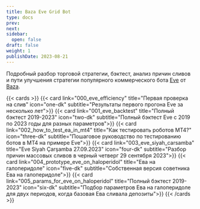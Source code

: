 ```yaml
---
title: Baza Eve Grid Bot
type: docs
prev: 
next: 
sidebar:
  open: false
draft: false
weight: 1
publishDate: 2023-08-21
---
```


Подробный разбор торговой стратегии, бэктест, анализ причин сливов и пути улучшения стратегии популярного коммерческого бота [Eve](https://baza2020.com/torgovyj-sovetnik-eve/) от [Baza](https://baza2020.com).


{{< cards >}}
  {{< card link="000_eve_efficiency" title="Первая проверка на слив" icon="one-dk" subtitle="Результаты первого прогона Eve за несколько лет">}}
  {{< card link="001_eve_backtest" title="Полный бэктест 2019-2023" icon="two-dk" subtitle="Полный бэктест Eve с 2019 по 2023 годы для разных параметров">}} 
  {{< card link="002_how_to_test_ea_in_mt4" title="Как тестировать роботов MT4?" icon="three-dk" subtitle="Пошаговое руководство по тестированию ботов в MT4 на примере Eve">}} 
  {{< card link="003_eve_siyah_carsamba" title="Eve Siyah Çarşamba 27.09.2023" icon="four-dk" subtitle="Разбор причин массовых сливов в черный четверг 29 сентября 2023">}} 
  {{< card link="004_prototype_eve_on_haloperidol" title="Ева на галоперидоле" icon="five-dk" subtitle="Собственная версия советника Ева на галоперидоле">}} 
  {{< card link="005_params_for_eve_on_haloperidol" title="Полный бэктест 2019-2023" icon="six-dk" subtitle="Подбор параметров Ева на галоперидоле для двух периодов, когда базовая Ева сливала депозиты">}} 
{{< /cards >}}


